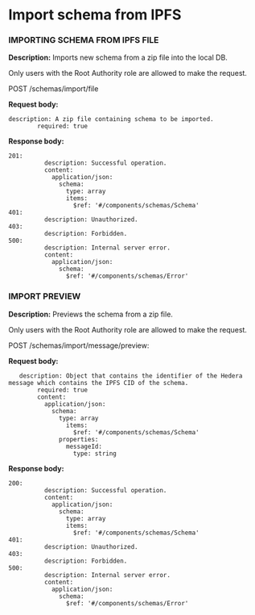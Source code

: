 # Import schema from IPFS

### IMPORTING SCHEMA FROM IPFS FILE

**Description:** Imports new schema from a zip file into the local DB.

Only users with the Root Authority role are allowed to make the request.

POST /schemas/import/file

**Request body:**

```
description: A zip file containing schema to be imported.
        required: true
```

**Response body:**

```
201:
          description: Successful operation.
          content:
            application/json:
              schema:
                type: array
                items:
                  $ref: '#/components/schemas/Schema'
401:
          description: Unauthorized.
403:
          description: Forbidden.
500:
          description: Internal server error.
          content:
            application/json:
              schema:
                $ref: '#/components/schemas/Error'
```

### IMPORT PREVIEW

**Description:** Previews the schema from a zip file.&#x20;

Only users with the Root Authority role are allowed to make the request.

POST /schemas/import/message/preview:

**Request body:**

```
   description: Object that contains the identifier of the Hedera message which contains the IPFS CID of the schema.
        required: true
        content:
          application/json:
            schema:
              type: array
                items:
                  $ref: '#/components/schemas/Schema'
              properties:
                messageId:
                  type: string
```

**Response body:**

```
200:
          description: Successful operation.
          content:
            application/json:
              schema:
                type: array
                items:
                  $ref: '#/components/schemas/Schema'
401:
          description: Unauthorized.
403:
          description: Forbidden.
500:
          description: Internal server error.
          content:
            application/json:
              schema:
                $ref: '#/components/schemas/Error'
```
